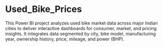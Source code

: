 # Used_Bike_Prices
This Power BI project analyzes used bike market data across major Indian cities to deliver interactive dashboards for consumer, market, and pricing insights. It integrates data segmented by city, bike model, manufacturing year, ownership history, price, mileage, and power (BHP).
